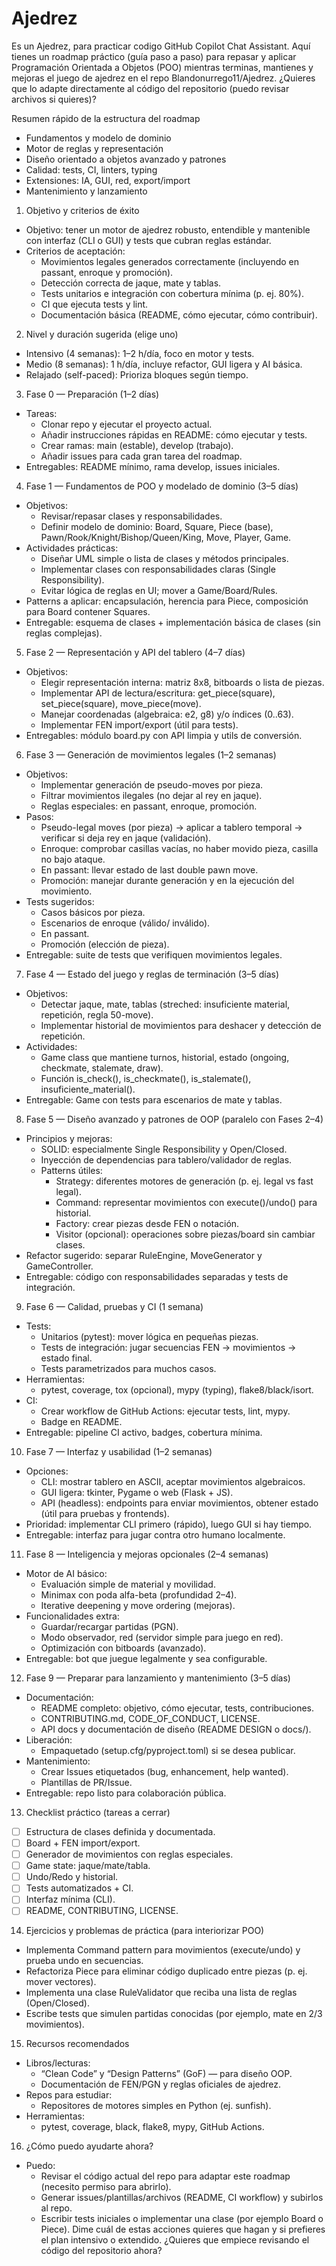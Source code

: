 # Ajedrez
Es un Ajedrez, para practicar codigo
GitHub Copilot Chat Assistant. Aquí tienes un roadmap práctico (guía paso a paso) para repasar y aplicar Programación Orientada a Objetos (POO) mientras terminas, mantienes y mejoras el juego de ajedrez en el repo Blandonurrego11/Ajedrez. ¿Quieres que lo adapte directamente al código del repositorio (puedo revisar archivos si quieres)?

Resumen rápido de la estructura del roadmap
- Fundamentos y modelo de dominio
- Motor de reglas y representación
- Diseño orientado a objetos avanzado y patrones
- Calidad: tests, CI, linters, typing
- Extensiones: IA, GUI, red, export/import
- Mantenimiento y lanzamiento

1) Objetivo y criterios de éxito
- Objetivo: tener un motor de ajedrez robusto, entendible y mantenible con interfaz (CLI o GUI) y tests que cubran reglas estándar.
- Criterios de aceptación:
  - Movimientos legales generados correctamente (incluyendo en passant, enroque y promoción).
  - Detección correcta de jaque, mate y tablas.
  - Tests unitarios e integración con cobertura mínima (p. ej. 80%).
  - CI que ejecuta tests y lint.
  - Documentación básica (README, cómo ejecutar, cómo contribuir).

2) Nivel y duración sugerida (elige uno)
- Intensivo (4 semanas): 1–2 h/día, foco en motor y tests.
- Medio (8 semanas): 1 h/día, incluye refactor, GUI ligera y AI básica.
- Relajado (self-paced): Prioriza bloques según tiempo.

3) Fase 0 — Preparación (1–2 días)
- Tareas:
  - Clonar repo y ejecutar el proyecto actual.
  - Añadir instrucciones rápidas en README: cómo ejecutar y tests.
  - Crear ramas: main (estable), develop (trabajo).
  - Añadir issues para cada gran tarea del roadmap.
- Entregables: README mínimo, rama develop, issues iniciales.

4) Fase 1 — Fundamentos de POO y modelado de dominio (3–5 días)
- Objetivos:
  - Revisar/repasar clases y responsabilidades.
  - Definir modelo de dominio: Board, Square, Piece (base), Pawn/Rook/Knight/Bishop/Queen/King, Move, Player, Game.
- Actividades prácticas:
  - Diseñar UML simple o lista de clases y métodos principales.
  - Implementar clases con responsabilidades claras (Single Responsibility).
  - Evitar lógica de reglas en UI; mover a Game/Board/Rules.
- Patterns a aplicar: encapsulación, herencia para Piece, composición para Board contener Squares.
- Entregable: esquema de clases + implementación básica de clases (sin reglas complejas).

5) Fase 2 — Representación y API del tablero (4–7 días)
- Objetivos:
  - Elegir representación interna: matriz 8x8, bitboards o lista de piezas.
  - Implementar API de lectura/escritura: get_piece(square), set_piece(square), move_piece(move).
  - Manejar coordenadas (algebraica: e2, g8) y/o índices (0..63).
  - Implementar FEN import/export (útil para tests).
- Entregables: módulo board.py con API limpia y utils de conversión.

6) Fase 3 — Generación de movimientos legales (1–2 semanas)
- Objetivos:
  - Implementar generación de pseudo-moves por pieza.
  - Filtrar movimientos ilegales (no dejar al rey en jaque).
  - Reglas especiales: en passant, enroque, promoción.
- Pasos:
  - Pseudo-legal moves (por pieza) → aplicar a tablero temporal → verificar si deja rey en jaque (validación).
  - Enroque: comprobar casillas vacías, no haber movido pieza, casilla no bajo ataque.
  - En passant: llevar estado de last double pawn move.
  - Promoción: manejar durante generación y en la ejecución del movimiento.
- Tests sugeridos:
  - Casos básicos por pieza.
  - Escenarios de enroque (válido/ inválido).
  - En passant.
  - Promoción (elección de pieza).
- Entregable: suite de tests que verifiquen movimientos legales.

7) Fase 4 — Estado del juego y reglas de terminación (3–5 días)
- Objetivos:
  - Detectar jaque, mate, tablas (streched: insuficiente material, repetición, regla 50-move).
  - Implementar historial de movimientos para deshacer y detección de repetición.
- Actividades:
  - Game class que mantiene turnos, historial, estado (ongoing, checkmate, stalemate, draw).
  - Función is_check(), is_checkmate(), is_stalemate(), insuficiente_material().
- Entregable: Game con tests para escenarios de mate y tablas.

8) Fase 5 — Diseño avanzado y patrones de OOP (paralelo con Fases 2–4)
- Principios y mejoras:
  - SOLID: especialmente Single Responsibility y Open/Closed.
  - Inyección de dependencias para tablero/validador de reglas.
  - Patterns útiles:
    - Strategy: diferentes motores de generación (p. ej. legal vs fast legal).
    - Command: representar movimientos con execute()/undo() para historial.
    - Factory: crear piezas desde FEN o notación.
    - Visitor (opcional): operaciones sobre piezas/board sin cambiar clases.
- Refactor sugerido: separar RuleEngine, MoveGenerator y GameController.
- Entregable: código con responsabilidades separadas y tests de integración.

9) Fase 6 — Calidad, pruebas y CI (1 semana)
- Tests:
  - Unitarios (pytest): mover lógica en pequeñas piezas.
  - Tests de integración: jugar secuencias FEN → movimientos → estado final.
  - Tests parametrizados para muchos casos.
- Herramientas:
  - pytest, coverage, tox (opcional), mypy (typing), flake8/black/isort.
- CI:
  - Crear workflow de GitHub Actions: ejecutar tests, lint, mypy.
  - Badge en README.
- Entregable: pipeline CI activo, badges, cobertura mínima.

10) Fase 7 — Interfaz y usabilidad (1–2 semanas)
- Opciones:
  - CLI: mostrar tablero en ASCII, aceptar movimientos algebraicos.
  - GUI ligera: tkinter, Pygame o web (Flask + JS).
  - API (headless): endpoints para enviar movimientos, obtener estado (útil para pruebas y frontends).
- Prioridad: implementar CLI primero (rápido), luego GUI si hay tiempo.
- Entregable: interfaz para jugar contra otro humano localmente.

11) Fase 8 — Inteligencia y mejoras opcionales (2–4 semanas)
- Motor de AI básico:
  - Evaluación simple de material y movilidad.
  - Minimax con poda alfa-beta (profundidad 2–4).
  - Iterative deepening y move ordering (mejoras).
- Funcionalidades extra:
  - Guardar/recargar partidas (PGN).
  - Modo observador, red (servidor simple para juego en red).
  - Optimización con bitboards (avanzado).
- Entregable: bot que juegue legalmente y sea configurable.

12) Fase 9 — Preparar para lanzamiento y mantenimiento (3–5 días)
- Documentación:
  - README completo: objetivo, cómo ejecutar, tests, contribuciones.
  - CONTRIBUTING.md, CODE_OF_CONDUCT, LICENSE.
  - API docs y documentación de diseño (README DESIGN o docs/).
- Liberación:
  - Empaquetado (setup.cfg/pyproject.toml) si se desea publicar.
- Mantenimiento:
  - Crear Issues etiquetados (bug, enhancement, help wanted).
  - Plantillas de PR/Issue.
- Entregable: repo listo para colaboración pública.

13) Checklist práctico (tareas a cerrar)
- [ ] Estructura de clases definida y documentada.
- [ ] Board + FEN import/export.
- [ ] Generador de movimientos con reglas especiales.
- [ ] Game state: jaque/mate/tabla.
- [ ] Undo/Redo y historial.
- [ ] Tests automatizados + CI.
- [ ] Interfaz mínima (CLI).
- [ ] README, CONTRIBUTING, LICENSE.

14) Ejercicios y problemas de práctica (para interiorizar POO)
- Implementa Command pattern para movimientos (execute/undo) y prueba undo en secuencias.
- Refactoriza Piece para eliminar código duplicado entre piezas (p. ej. mover vectores).
- Implementa una clase RuleValidator que reciba una lista de reglas (Open/Closed).
- Escribe tests que simulen partidas conocidas (por ejemplo, mate en 2/3 movimientos).

15) Recursos recomendados
- Libros/lecturas:
  - “Clean Code” y “Design Patterns” (GoF) — para diseño OOP.
  - Documentación de FEN/PGN y reglas oficiales de ajedrez.
- Repos para estudiar:
  - Repositores de motores simples en Python (ej. sunfish).
- Herramientas:
  - pytest, coverage, black, flake8, mypy, GitHub Actions.

16) ¿Cómo puedo ayudarte ahora?
- Puedo:
  - Revisar el código actual del repo para adaptar este roadmap (necesito permiso para abrirlo).
  - Generar issues/plantillas/archivos (README, CI workflow) y subirlos al repo.
  - Escribir tests iniciales o implementar una clase (por ejemplo Board o Piece).
Dime cuál de estas acciones quieres que hagan y si prefieres el plan intensivo o extendido. ¿Quieres que empiece revisando el código del repositorio ahora?
